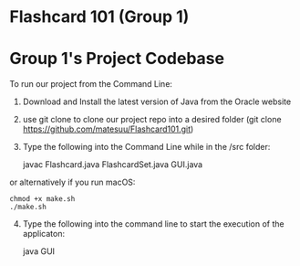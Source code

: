 # Flashcard 101 (Group 1)
# Group 1's Project Codebase


To run our project from the Command Line:

1. Download and Install the latest version of Java from the Oracle website

2. use git clone to clone our project repo into a desired folder (git clone <https://github.com/matesuu/Flashcard101.git>)

3. Type the following into the Command Line while in the /src folder:

    javac Flashcard.java FlashcardSet.java GUI.java

or alternatively if you run macOS:

    chmod +x make.sh
    ./make.sh


4. Type the following into the command line to start the execution of the applicaton:

    java GUI